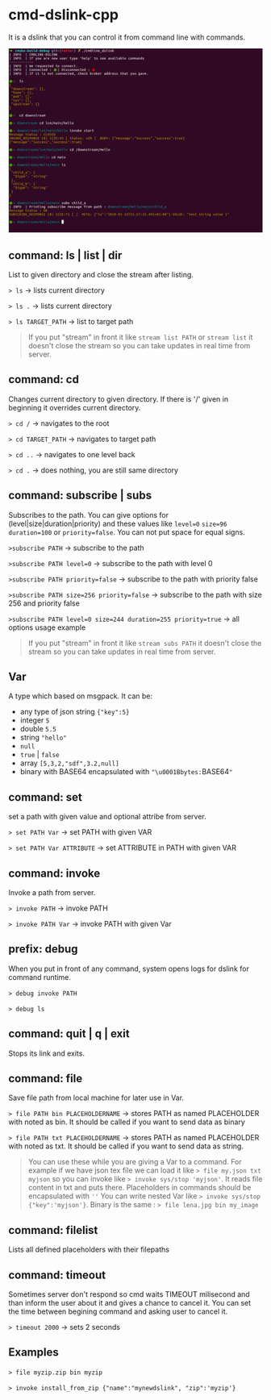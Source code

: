 # cmd-dslink-cpp
It is a dslink that you can control it from command line with commands.

![Screenshot](screenshot.png)

## command: ls | list | dir
List to given directory and close the stream after listing.

`> ls` -> lists current directory

`> ls .` -> lists current directory

`> ls TARGET_PATH` -> list to target path

> If you put "stream" in front it like `stream list PATH` or `stream list` it doesn't close the stream so you can take updates in real time from server.
## command: cd
Changes current directory to given directory. If there is '/' given in beginning it overrides current directory.

`> cd /` -> navigates to the root

`> cd TARGET_PATH` -> navigates to target path

`> cd ..` -> navigates to one level back

`> cd .` -> does nothing, you are still same directory
## command: subscribe | subs
Subscribes to the path. You can give options for (level|size|duration|priority) and these values like ```level=0``` ```size=96``` ```duration=100``` or ```priority=false```. You can not put space for equal signs.

`>subscribe PATH` -> subscribe to the path

`>subscribe PATH level=0` -> subscribe to the path with level 0

`>subscribe PATH priority=false` -> subscribe to the path with priority false

`>subscribe PATH size=256 priority=false` -> subscribe to the path with size 256 and priority false

`>subscribe PATH level=0 size=244 duration=255 priority=true` -> all options usage example
> If you put "stream" in front it like `stream subs PATH` it doesn't close the stream so you can take updates in real time from server.
## Var
A type which based on msgpack. It can be:
* any type of json string `{"key":5}`
* integer `5`
* double `5.5`
* string `"hello"`
* `null`
* `true` | `false`
* array `[5,3,2,"sdf",3.2,null]`
* binary with BASE64 encapsulated with `"\u0001Bbytes:`BASE64`"`
## command: set
set a path with given value and optional attribe from server.

`> set PATH Var` -> set PATH with given VAR

`> set PATH Var ATTRIBUTE` -> set ATTRIBUTE in PATH with given VAR
## command: invoke
Invoke a path from server.

`> invoke PATH` -> invoke PATH

`> invoke PATH Var` -> invoke PATH with given Var
## prefix: debug
When you put in front of any command, system opens logs for dslink for command runtime.

`> debug invoke PATH`

`> debug ls`
## command: quit | q | exit
Stops its link and exits.
## command: file
Save file path from local machine for later use in Var.

`> file PATH bin PLACEHOLDERNAME` -> stores PATH as named PLACEHOLDER with noted as bin. It should be called if you want to send data as binary

`> file PATH txt PLACEHOLDERNAME` -> stores PATH as named PLACEHOLDER with noted as txt. It should be called if you want to send data as string.
> You can use these while you are giving a Var to a command. For example if we have json tex file we can load it like `> file my.json txt myjson` so you can invoke like `> invoke sys/stop 'myjson'`. It reads file content in txt and puts there. Placeholders in commands should be encapsulated with `''` You can write nested Var like `> invoke sys/stop {"key":'myjson'}`. Binary is the same : `> file lena.jpg bin my_image`
## command: filelist
Lists all defined placeholders with their filepaths
## command: timeout
Sometimes server don't respond so cmd waits TIMEOUT milisecond and than inform the user about it and gives a chance to cancel it. You can set the time between begining command and asking user to cancel it.

`> timeout 2000` -> sets 2 seconds

## Examples

`> file myzip.zip bin myzip`

`> invoke install_from_zip {"name":"mynewdslink", "zip":'myzip'}`